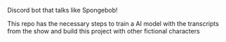 Discord bot that talks like Spongebob!

This repo has the necessary steps to train a AI model with the transcripts from the show and build this project with other fictional characters